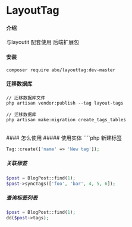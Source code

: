 # LayoutTag

#### 介绍
与layoutit 配套使用 后端扩展包

#### 安装
```shell
composer require abo/layouttag:dev-master
```

#### 迁移数据库
```shell
// 迁移数据库文件
php artisan vendor:publish --tag layout-tags

// 迁移数据库
php artisan make:migration create_tags_tables
```

<br />
#### 怎么使用
##### 使用实体
````php
<?php
...
use Abo\LayoutTag\V0\Taggable;
...
class Post extends Model
{
    use Taggable;
    ...
}
````

##### 新建标签
```php
Tag::create(['name' => 'New tag']);
```

##### 关联标签
```php
$post = BlogPost::find(1);
$post->syncTags(['foo', 'bar', 4, 5, 6]);
```

##### 查询标签列表
```php
$post = BlogPost::find(1);
dd($post->tags);
```
